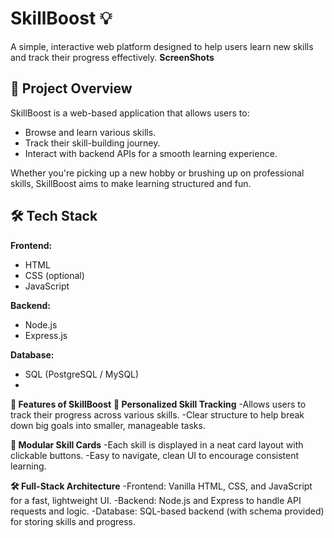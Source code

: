 # SkillBoost 💡
A simple, interactive web platform designed to help users learn new skills and track their progress effectively.
**ScreenShots**

## 🚀 Project Overview

SkillBoost is a web-based application that allows users to:
- Browse and learn various skills.
- Track their skill-building journey.
- Interact with backend APIs for a smooth learning experience.

Whether you're picking up a new hobby or brushing up on professional skills, SkillBoost aims to make learning structured and fun.

## 🛠️ Tech Stack

**Frontend:**
- HTML
- CSS (optional)
- JavaScript

**Backend:**
- Node.js
- Express.js

**Database:**
- SQL (PostgreSQL / MySQL)
- 
**🚀 Features of SkillBoost**
**🎯 Personalized Skill Tracking**
-Allows users to track their progress across various skills.
-Clear structure to help break down big goals into smaller, manageable tasks.

**🧩 Modular Skill Cards**
-Each skill is displayed in a neat card layout with clickable buttons.
-Easy to navigate, clean UI to encourage consistent learning.

**🛠️ Full-Stack Architecture**
-Frontend: Vanilla HTML, CSS, and JavaScript for a fast, lightweight UI.
-Backend: Node.js and Express to handle API requests and logic.
-Database: SQL-based backend (with schema provided) for storing skills and progress.

